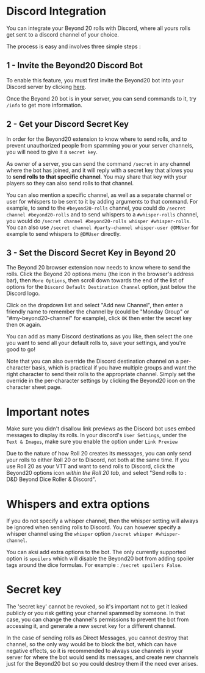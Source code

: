 # Discord Integration

You can integrate your Beyond 20 rolls with Discord, where all yours rolls get sent to a discord channel of your choice.

The process is easy and involves three simple steps :

## 1 - Invite the Beyond20 Discord Bot

To enable this feature, you must first invite the Beyond20 bot into your Discord server by clicking [here](https://beyond20.kicks-ass.org/invite).

Once the Beyond 20 bot is in your server, you can send commands to it, try `/info` to get more information.

## 2 - Get your Discord Secret Key

In order for the Beyond20 extension to know where to send rolls, and to prevent unauthorized people from spamming you or your server channels, you will need to give it a `secret key`.

As owner of a server, you can send the command `/secret` in any channel where the bot has joined, and it will reply with a secret key that allows you to **send rolls to that specific channel**. You may share that key with your players so they can also send rolls to that channel.

You can also mention a specific channel, as well as a separate channel or user for whispers to be sent to it by adding arguments to that command. For example, to send to the `#beyond20-rolls` channel, you could do `/secret channel #beyond20-rolls` and to send whispers to a `#whisper-rolls` channel, you would do `/secret channel #beyond20-rolls whisper #whisper-rolls`. You can also use `/secret channel #party-channel whisper-user @DMUser` for example to send whispers to `@DMUser` directly.


## 3 - Set the Discord Secret Key in Beyond 20

The Beyond 20 browser extension now needs to know where to send the rolls. Click the Beyond 20 options menu (the icon in the browser's address bar), then `More Options`, then scroll down towards the end of the list of options for the `Discord Default Destination Channel` option, just below the Discord logo.

Click on the dropdown list and select "Add new Channel", then enter a friendly name to remember the channel by (could be "Monday Group" or "#my-beyond20-channel" for example), click `OK` then enter the secret key then `OK` again.

You can add as many Discord destinations as you like, then select the one you want to send all your default rolls to, save your settings, and you're good to go!

Note that you can also override the Discord destination channel on a per-character basis, which is practical if you have multiple groups and want the right character to send their rolls to the appropriate channel. Simply set the override in the per-character settings by clicking the Beyond20 icon on the character sheet page.

# Important notes

Make sure you didn't disallow link previews as the Discord bot uses embed messages to display its rolls. In your discord's `User Settings`, under the `Text & Images`, make sure you enable the option under `Link Preview`

Due to the nature of how Roll 20 creates its messages, you can only send your rolls to either Roll 20 or to Discord, not both at the same time.
If you use Roll 20 as your VTT and want to send rolls to Discord, click the Beyond20 options icon *within the Roll 20 tab*, and select "Send rolls to : D&D Beyond Dice Roller & Discord".

# Whispers and extra options
If you do not specify a whisper channel, then the whisper setting will always be ignored when sending rolls to Discord. You can however specify a whisper channel using the `whisper` option `/secret whisper #whisper-channel`.

You can aksi add extra options to the bot. The only currently supported option is `spoilers` which will disable the Beyond20 bot from adding spoiler tags around the dice formulas. For example : `/secret spoilers False`.

# Secret key

The 'secret key' cannot be revoked, so it's important not to get it leaked publicly or you risk getting your channel spammed by someone. In that case, you can change the channel's permissions to prevent the bot from accessing it, and generate a new secret key for a different channel.

In the case of sending rolls as Direct Messages, you cannot destroy that channel, so the only way would be to block the bot, which can have negative effects, so it is recommended to always use channels in your server for where the bot would send its messages, and create new channels just for the Beyond20 bot so you could destroy them if the need ever arises.
